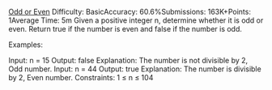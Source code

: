 [Odd or Even](https://www.geeksforgeeks.org/problems/odd-or-even3618/1)
Difficulty: BasicAccuracy: 60.6%Submissions: 163K+Points: 1Average Time: 5m
Given a positive integer n, determine whether it is odd or even. Return true if the number is even and false if the number is odd.

Examples:

Input: n = 15
Output: false
Explanation: The number is not divisible by 2, Odd number.
Input: n = 44
Output: true
Explanation: The number is divisible by 2, Even number.
Constraints:
1 ≤ n ≤ 104

